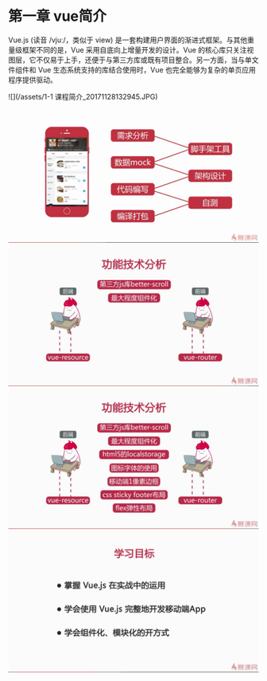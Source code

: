 # 第一章 vue简介

Vue.js \(读音 /vjuː/，类似于 view\) 是一套构建用户界面的渐进式框架。与其他重量级框架不同的是，Vue 采用自底向上增量开发的设计。Vue 的核心库只关注视图层，它不仅易于上手，还便于与第三方库或既有项目整合。另一方面，当与单文件组件和 Vue 生态系统支持的库结合使用时，Vue 也完全能够为复杂的单页应用程序提供驱动。

![](/assets/1-1 课程简介_20171128132945.JPG)![](/assets/import.png)![](/assets/import1.png)![](/assets/import2.png)![](/assets/import3.png)

